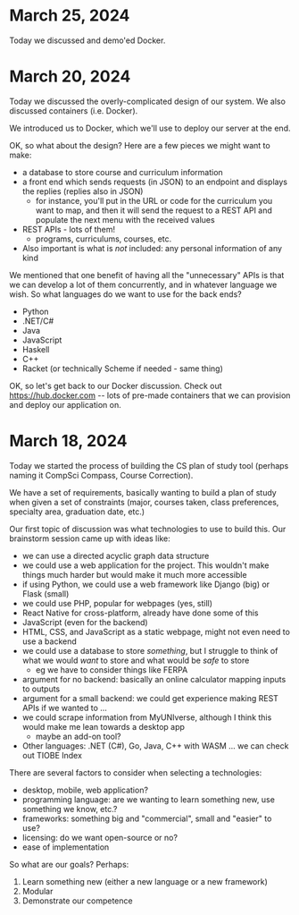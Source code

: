 # March 25, 2024
Today we discussed and demo'ed Docker.

# March 20, 2024
Today we discussed the overly-complicated design of our system. We also discussed containers (i.e. Docker).

We introduced us to Docker, which we'll use to deploy our server at the end.

OK, so what about the design? Here are a few pieces we might want to make:
* a database to store course and curriculum information
* a front end which sends requests (in JSON) to an endpoint and displays the replies (replies also in JSON)
  * for instance, you'll put in the URL or code for the curriculum you want to map, and then
    it will send the request to a REST API and populate the next menu with the received values
* REST APIs - lots of them!
  * programs, curriculums, courses, etc.
* Also important is what is _not_ included: any personal information of any kind

We mentioned that one benefit of having all the "unnecessary" APIs is that we can develop a lot of them concurrently, and in
whatever language we wish. So what languages do we want to use for the back ends?
* Python
* .NET/C#
* Java
* JavaScript
* Haskell
* C++
* Racket (or technically Scheme if needed - same thing)

OK, so let's get back to our Docker discussion. Check out https://hub.docker.com -- lots of pre-made containers that we can provision
and deploy our application on.

# March 18, 2024
Today we started the process of building the CS plan of study tool (perhaps naming it CompSci Compass, Course Correction).

We have a set of requirements, basically wanting to build a plan of study when given a set of constraints (major, courses taken, class preferences, specialty area, graduation date, etc.)

Our first topic of discussion was what technologies to use to build this. Our brainstorm session came up with ideas like:
* we can use a directed acyclic graph data structure
* we could use a web application for the project. This wouldn't make things much harder but would make it much more accessible
* if using Python, we could use a web framework like Django (big) or Flask (small)
* we could use PHP, popular for webpages (yes, still)
* React Native for cross-platform, already have done some of this
* JavaScript (even for the backend)
* HTML, CSS, and JavaScript as a static webpage, might not even need to use a backend
* we could use a database to store _something_, but I struggle to think of what we would _want_ to store and what would be _safe_ to store
  * eg we have to consider things like FERPA
* argument for no backend: basically an online calculator mapping inputs to outputs
* argument for a small backend: we could get experience making REST APIs if we wanted to ...
* we could scrape information from MyUNIverse, although I think this would make me lean towards a desktop app
  * maybe an add-on tool?
* Other languages: .NET (C#), Go, Java, C++ with WASM ... we can check out TIOBE Index

There are several factors to consider when selecting a technologies:
* desktop, mobile, web application?
* programming language: are we wanting to learn something new, use something we know, etc.?
* frameworks: something big and "commercial", small and "easier" to use?
* licensing: do we want open-source or no?
* ease of implementation

So what are our goals? Perhaps:
1. Learn something new (either a new language or a new framework)
2. Modular
3. Demonstrate our competence
